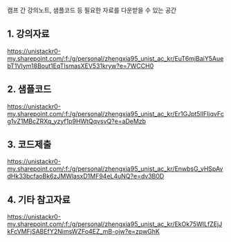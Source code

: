 캠프 간 강의노트, 샘플코드 등 필요한 자료를 다운받을 수 있는 공간

## 1. 강의자료

<https://unistackr0-my.sharepoint.com/:f:/g/personal/zhengxia95_unist_ac_kr/EuT6mjBaiY5AuebT1VIym18Bout1EqTIsmasXEV531kryw?e=7WCCH0>


## 2. 샘플코드

<https://unistackr0-my.sharepoint.com/:f:/g/personal/zhengxia95_unist_ac_kr/Er1GJpt5lIFIjqvFcg1vZ1MBcZRXq_yzyf1p9HWtQqvsvQ?e=aDeMzb>


## 3. 코드제출

<https://unistackr0-my.sharepoint.com/:f:/g/personal/zhengxia95_unist_ac_kr/EnwbsG_vHSpAvdHk33bcfaoBk6zJMWlasxD1MF94eL4uNQ?e=dv3B0D>


## 4. 기타 참고자료

<https://unistackr0-my.sharepoint.com/:f:/g/personal/zhengxia95_unist_ac_kr/EkOk75WILfZEjJkFcVMFjSABEfY2NimsWZFo4EZ_mB-ojw?e=zpwGhK>
